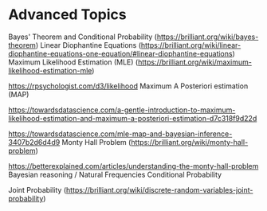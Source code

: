 # Advanced Topics

Bayes' Theorem and Conditional Probability (https://brilliant.org/wiki/bayes-theorem)
Linear Diophantine Equations (https://brilliant.org/wiki/linear-diophantine-equations-one-equation/#linear-diophantine-equations)
Maximum Likelihood Estimation (MLE) (https://brilliant.org/wiki/maximum-likelihood-estimation-mle)

https://rpsychologist.com/d3/likelihood
Maximum A Posteriori estimation (MAP)

https://towardsdatascience.com/a-gentle-introduction-to-maximum-likelihood-estimation-and-maximum-a-posteriori-estimation-d7c318f9d22d

https://towardsdatascience.com/mle-map-and-bayesian-inference-3407b2d6d4d9
Monty Hall Problem (https://brilliant.org/wiki/monty-hall-problem)

https://betterexplained.com/articles/understanding-the-monty-hall-problem
Bayesian reasoning / Natural Frequencies
Conditional Probability

Joint Probability (https://brilliant.org/wiki/discrete-random-variables-joint-probability)
